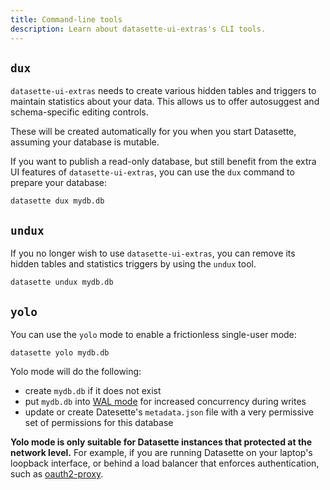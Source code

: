 ```yaml
---
title: Command-line tools
description: Learn about datasette-ui-extras's CLI tools.
---
```


## `dux`

`datasette-ui-extras` needs to create various hidden tables and triggers to maintain
statistics about your data. This allows us to offer autosuggest and schema-specific
editing controls.

These will be created automatically for you when you start Datasette, assuming your
database is mutable.

If you want to publish a read-only database, but still benefit from the extra UI
features of `datasette-ui-extras`, you can use the `dux` command to prepare your
database:

```shell
datasette dux mydb.db
```

## `undux`

If you no longer wish to use `datasette-ui-extras`, you can remove its hidden tables
and statistics triggers by using the `undux` tool.

```shell
datasette undux mydb.db
```

## `yolo`

You can use the `yolo` mode to enable a frictionless single-user mode:

```shell
datasette yolo mydb.db
```

Yolo mode will do the following:

- create `mydb.db` if it does not exist
- put `mydb.db` into [WAL mode](https://www.sqlite.org/wal.html) for increased
  concurrency during writes
- update or create Datesette's `metadata.json` file with a very permissive set
  of permissions for this database

**Yolo mode is only suitable for Datasette instances that protected at the
network level.** For example, if you are running Datasette on your laptop's
loopback interface, or behind a load balancer that enforces authentication,
such as [oauth2-proxy](https://github.com/oauth2-proxy/oauth2-proxy).
